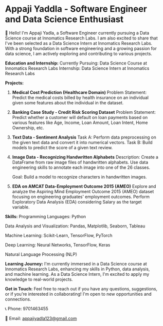 # **Appaji Yaddla - Software Engineer and Data Science Enthusiast**


👋 Hello! I'm Appaji Yadla, a Software Engineer currently pursuing a Data Science course at Innomatics Research Labs. I am also excited to share that I've been selected as a Data Science Intern at Innomatics Research Labs. With a strong foundation in software engineering and a growing passion for data science, I am actively exploring and contributing to various projects.


**Education and Internship:**
Currently Pursuing: Data Science Course at Innomatics Research Labs
Internship: Data Science Intern at Innomatics Research Labs

**Projects:**
1. **Medical Cost Prediction (Healthcare Domain)**
Problem Statement: Predict the medical costs billed by health insurance on an individual given some features about the individual in the dataset.

2. **Banking Case Study - Credit Risk Scoring Dataset**
Problem Statement: Predict whether a customer will default on loan payments based on various features like Age, Income, Loan Amount, Loan Intent, Home Ownership, etc.

3. **Text Data - Sentiment Analysis**
Task A: Perform data preprocessing on the given text data and convert it into numerical vectors.
Task B: Build models to predict the score of a given text review.

4. **Image Data - Recognizing Handwritten Alphabets**
Description: Create a DataFrame from raw image files of handwritten alphabets. Use data engineering skills to annotate each image into one of the 26 classes.

    Goal: Build a model to recognize characters in handwritten images.

5. **EDA on AMCAT Data-Employment Outcome 2015 (AMEO)**
Explore and analyze the Aspiring Mind Employment Outcome 2015 (AMEO) dataset focusing on engineering graduates' employment outcomes. Perform Exploratory Data Analysis (EDA) considering Salary as the target variable.

**Skills:**
Programming Languages: Python

Data Analysis and Visualization: Pandas, Matplotlib, Seaborn, Tableau

Machine Learning: Scikit-Learn, TensorFlow, PyTorch

Deep Learning: Neural Networks, TensorFlow, Keras

Natural Language Processing (NLP)

**Learning Journey:**
I'm currently immersed in a Data Science course at Innomatics Research Labs, enhancing my skills in Python, data analysis, and machine learning. As a Data Science Intern, I'm excited to apply my knowledge to real-world projects.

**Get in Touch:**
Feel free to reach out if you have any questions, suggestions, or if you're interested in collaborating! I'm open to new opportunities and connections.

📞 Phone: 9701463455

📧 Email: appajiyadla123@gmail.com
